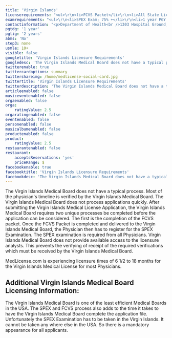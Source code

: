 ```yaml
---
title: 'Virgin Islands'
licenserequirements: "<ul>\r\n<li>FCVS Packet</li>\r\n<li>All State Licenses (past/present)</li>\r\n<li>SPEX Examination</li>\r\n<li>NPDB-HIPDB Report</li>\r\n</ul>"
examrequirements: "<ul>\r\n<li>SPEX Exam; 75% +</li>\r\n<li>1 year PGY for USA Grads</li>\r\n<li>2 years PGY for Non-USA Grads</li>\r\n</ul>"
contactinformation: "<p>Department of Health<br />1303 Hospital Ground, Suite 10<br />St. Thomas, VI 00802<br />Phone: (340) 774-0117<br />Fax: (340) 777-4001</p>\r\n<p><a href=\"http://www.fsmb.org/fcvs/state-specific-requirements-virgin-islands/\">FSMB V.I. Website</a></p>"
pgtdg: '1 year'
pgtig: '2 years'
abms: 'No'
step3: none
usmle: 10+
visible: false
googletitle: 'Virgin Islands Licensure Requirements'
googledesc: 'The Virgin Islands Medical Board does not have a typical process. Most of the physician''s timeline is verified by the Virgin Islands Medical Board. Licensure times range from 6 1/2 to 18 months for the Virgin Islands Medical License for most Physicians.'
twitterenable: true
twittercardoptions: summary
twittershareimg: /home/medlicense-social-card.jpg
twittertitle: 'Virgin Islands Licensure Requirements'
twitterdescription: 'The Virgin Islands Medical Board does not have a typical process. Most of the physician''s timeline is verified by the Virgin Islands Medical Board. Licensure times range from 6 1/2 to 18 months for the Virgin Islands Medical License for most Physicians.'
articleenabled: false
musiceventenabled: false
orgaenabled: false
orga:
    ratingValue: 2.5
orgaratingenabled: false
eventenabled: false
personenabled: false
musicalbumenabled: false
productenabled: false
product:
    ratingValue: 2.5
restaurantenabled: false
restaurant:
    acceptsReservations: 'yes'
    priceRange: $
facebookenable: true
facebooktitle: 'Virgin Islands Licensure Requirements'
facebookdesc: 'The Virgin Islands Medical Board does not have a typical process. Most of the physician''s timeline is verified by the Virgin Islands Medical Board. Licensure times range from 6 1/2 to 18 months for the Virgin Islands Medical License for most Physicians.'
---
```


<p>The Virgin Islands Medical Board does not have a typical process. Most of the physician's timeline is verified by the Virgin Islands Medical Board. The Virgin Islands Medical Board does not process applications quickly. After submitting the Virgin Islands Medical License Application, the Virgin Islands Medical Board requires two unique processes be completed before the application can be considered. The first is the completion of the FCVS packet. Once the FCVS Packet is completed and delivered to the Virgin Islands Medical Board, the Physician then has to register for the SPEX Examination. The SPEX examination is required from all Physicians. Virgin Islands Medical Board does not provide available access to the licensure analysts. This prevents the verifying of receipt of the required verifications which must be received by the Virgin Islands Medical Board.</p>
<p>MedLicense.com is experiencing licensure times of 6 1/2 to 18 months for the Virgin Islands Medical License for most Physicians.</p>
<h2 id="mcetoc_1ce9nu4270">Additional Virgin Islands Medical Board Licensing Information:</h2>
<p>The Virgin Islands Medical Board is one of the least efficient Medical Boards in the USA. The SPEX and FCVS process also adds to the time it takes to have the Virgin Islands Medical Board complete the application file. Unfortunately the SPEX Examination has to be taken in the Virgin Islands. It cannot be taken any where else in the USA. So there is a mandatory appearance for all applicants.</p>